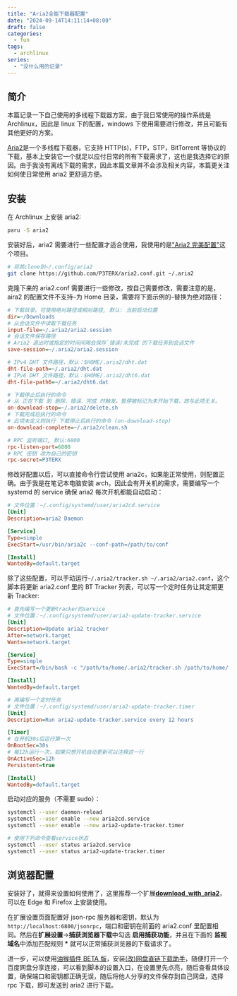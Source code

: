 ```yaml
---
title: "Aria2全能下载器配置"
date: "2024-09-14T14:11:14+08:00"
draft: false
categories:
  - fun
tags:
  - archlinux
series:
  - "没什么用的记录"
---
```


## 简介

本篇记录一下自己使用的多线程下载器方案，由于我日常使用的操作系统是 Archlinux，因此是 linux 下的配置，windows 下使用需要进行修改，并且可能有其他更好的方案。

[Aria2](https://github.com/aria2/aria2)是一个多线程下载器，它支持 HTTP(s)，FTP，STP，BitTorrent 等协议的下载，基本上安装它一个就足以应付日常的所有下载需求了，这也是我选择它的原因。由于我没有离线下载的需求，因此本篇文章并不会涉及相关内容，本篇更关注如何使日常使用 aria2 更舒适方便。

## 安装

在 Archlinux 上安装 aria2:

```bash
paru -S aria2
```

安装好后，aria2 需要进行一些配置才适合使用，我使用的是["Aria2 完美配置"](https://github.com/P3TERX/aria2.conf)这个项目。

```bash
# 将其clone到~/.config/aria2
git clone https://github.com/P3TERX/aria2.conf.git ~/.aria2
```

克隆下来的 aria2.conf 需要进行一些修改，按自己需要修改，需要注意的是，aira2 的配置文件不支持`~`为 Home 目录，需要将下面示例的`~`替换为绝对路径：

```ini
# 下载目录。可使用绝对路径或相对路径, 默认: 当前启动位置
dir=~/Downloads
# 从会话文件中读取下载任务
input-file=~/.aria2/aria2.session
# 会话文件保存路径
# Aria2 退出时或指定的时间间隔会保存`错误/未完成`的下载任务到会话文件
save-session=~/.aria2/aria2.session

# IPv4 DHT 文件路径，默认：$HOME/.aria2/dht.dat
dht-file-path=~/.aria2/dht.dat
# IPv6 DHT 文件路径，默认：$HOME/.aria2/dht6.dat
dht-file-path6=~/.aria2/dht6.dat

# 下载停止后执行的命令
# 从 正在下载 到 删除、错误、完成 时触发。暂停被标记为未开始下载，故与此项无关。
on-download-stop=~/.aria2/delete.sh
# 下载完成后执行的命令
# 此项未定义则执行 下载停止后执行的命令 (on-download-stop)
on-download-complete=~/.aria2/clean.sh

# RPC 监听端口, 默认:6800
rpc-listen-port=6800
# RPC 密钥 改为自己的密钥
rpc-secret=P3TERX
```

修改好配置以后，可以直接命令行尝试使用 aria2c，如果能正常使用，则配置正确。由于我是在笔记本电脑安装 arch，因此会有开关机的需求，需要编写一个 systemd 的 service 确保 aria2 每次开机都能自动启动：

```ini
# 文件位置：~/.config/systemd/user/aria2cd.service
[Unit]
Description=aria2 Daemon

[Service]
Type=simple
ExecStart=/usr/bin/aria2c --conf-path=/path/to/conf

[Install]
WantedBy=default.target
```

除了这些配置，可以手动运行`~/.aria2/tracker.sh ~/.aria2/aria2.conf`，这个脚本将更新 aria2.conf 里的 BT Tracker 列表，可以写一个定时任务让其定期更新 Tracker:

```ini
# 首先编写一个更新tracker的service
# 文件位置：~/.config/systemd/user/aria2-update-tracker.service
[Unit]
Description=Update aria2 tracker
After=network.target
Wants=network.target

[Service]
Type=simple
ExecStart=/bin/bash -c "/path/to/home/.aria2/tracker.sh /path/to/home/.aria2/aria2.conf"

[Install]
WantedBy=default.target

# 再编写一个定时任务
# 文件位置：~/.config/systemd/user/aria2-update-tracker.timer
[Unit]
Description=Run aria2-update-tracker.service every 12 hours

[Timer]
# 在开机30s后运行第一次
OnBootSec=30s
# 每12h运行一次，如果只想开机自动更新可以注释这一行
OnActiveSec=12h
Persistent=true

[Install]
WantedBy=default.target
```

启动对应的服务（不需要 sudo）：

```bash
systemctl --user daemon-reload
systemctl --user enable --now aria2cd.service
systemctl --user enable --now aria2-update-tracker.timer

# 使用下列命令查看service状态
systemctl --user status aria2cd.service
systemctl --user status aria2-update-tracker.timer
```

## 浏览器配置

安装好了，就得来设置如何使用了，这里推荐一个扩展[**download_with_aria2**](https://github.com/jc3213/download_with_aria2)，可以在 Edge 和 Firefox 上安装使用。

在扩展设置页面配置好 json-rpc 服务器和密钥，默认为`http://localhost:6800/jsonrpc`，端口和密钥在前面的 aria2.conf 里配置相同。然后在**扩展设置**->**捕获浏览器下载**中勾选 **启用捕获功能**，并且在下面的 **监视域名**中添加匹配规则 **\*** 就可以正常捕获浏览器的下载请求了。

进一步，可以使用[油猴插件 BETA 版](https://www.tampermonkey.net/)，安装[(改)网盘直链下载助手](https://github.com/hmjz100/Online-disk-direct-link-download-assistant)，随便打开一个百度网盘分享连接，可以看到脚本的设置入口，在设置里先点亮，随后查看具体设置，确保端口和密钥都正确无误，随后将他人分享的文件保存到自己网盘，选择 rpc 下载，即可发送到 aria2 进行下载。
